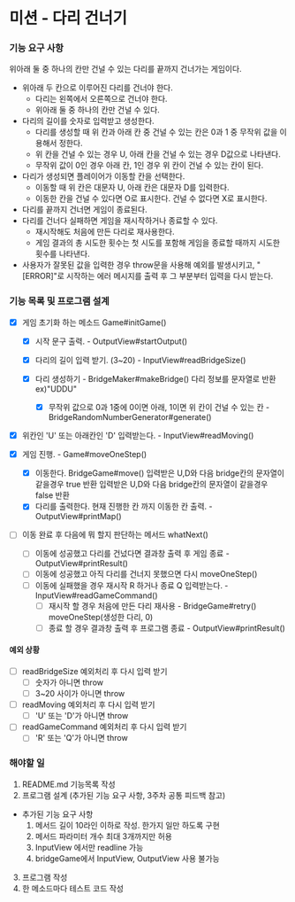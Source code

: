 # 미션 - 다리 건너기

### 기능 요구 사항

위아래 둘 중 하나의 칸만 건널 수 있는 다리를 끝까지 건너가는 게임이다.

- 위아래 두 칸으로 이루어진 다리를 건너야 한다.
  - 다리는 왼쪽에서 오른쪽으로 건너야 한다.
  - 위아래 둘 중 하나의 칸만 건널 수 있다.
- 다리의 길이를 숫자로 입력받고 생성한다.
  - 다리를 생성할 때 위 칸과 아래 칸 중 건널 수 있는 칸은 0과 1 중 무작위 값을 이용해서 정한다.
  - 위 칸을 건널 수 있는 경우 U, 아래 칸을 건널 수 있는 경우 D값으로 나타낸다.
  - 무작위 값이 0인 경우 아래 칸, 1인 경우 위 칸이 건널 수 있는 칸이 된다.
- 다리가 생성되면 플레이어가 이동할 칸을 선택한다.
  - 이동할 때 위 칸은 대문자 U, 아래 칸은 대문자 D를 입력한다.
  - 이동한 칸을 건널 수 있다면 O로 표시한다. 건널 수 없다면 X로 표시한다.
- 다리를 끝까지 건너면 게임이 종료된다.
- 다리를 건너다 실패하면 게임을 재시작하거나 종료할 수 있다.
  - 재시작해도 처음에 만든 다리로 재사용한다.
  - 게임 결과의 총 시도한 횟수는 첫 시도를 포함해 게임을 종료할 때까지 시도한 횟수를 나타낸다.
- 사용자가 잘못된 값을 입력한 경우 throw문을 사용해 예외를 발생시키고, "[ERROR]"로 시작하는 에러 메시지를 출력 후 그 부분부터 입력을 다시 받는다.

### 기능 목록 및 프로그램 설계

- [x] 게임 초기화 하는 메소드 Game#initGame()

  - [x] 시작 문구 출력. - OutputView#startOutput()

  - [x] 다리의 길이 입력 받기. (3~20) - InputView#readBridgeSize()

  - [x] 다리 생성하기 - BridgeMaker#makeBridge()
        다리 정보를 문자열로 반환 ex)"UDDU"

    - [x] 무작위 값으로 0과 1중에 0이면 아래, 1이면 위 칸이 건널 수 있는 칸 - BridgeRandomNumberGenerator#generate()

- [x] 위칸인 'U' 또는 아래칸인 'D' 입력받는다. - InputView#readMoving()

- [x] 게임 진행. - Game#moveOneStep()

  - [x] 이동한다. BridgeGame#move()
        입력받은 U,D와 다음 bridge칸의 문자열이 같을경우 true 반환
        입력받은 U,D와 다음 bridge칸의 문자열이 같을경우 false 반환
  - [x] 다리를 출력한다. 현재 진행한 칸 까지 이동한 칸 출력. - OutputView#printMap()

- [ ] 이동 완료 후 다음에 뭐 할지 판단하는 메서드 whatNext()

  - [ ] 이동에 성공했고 다리를 건넜다면 결과창 출력 후 게임 종료 - OutputView#printResult()
  - [ ] 이동에 성공했고 아직 다리를 건너지 못했으면 다시 moveOneStep()
  - [ ] 이동에 실패했을 경우 재시작 R 하거나 종료 Q 입력받는다. - InputView#readGameCommand()
    - [ ] 재시작 할 경우 처음에 만든 다리 재사용 - BridgeGame#retry()
          moveOneStep(생성한 다리, 0)
    - [ ] 종료 할 경우 결과창 출력 후 프로그램 종료 - OutputView#printResult()

#### 예외 상황

- [ ] readBridgeSize 예외처리 후 다시 입력 받기
  - [ ] 숫자가 아니면 throw
  - [ ] 3~20 사이가 아니면 throw
- [ ] readMoving 예외처리 후 다시 입력 받기
  - [ ] 'U' 또는 'D'가 아니면 throw
- [ ] readGameCommand 예외처리 후 다시 입력 받기
  - [ ] 'R' 또는 'Q'가 아니면 throw

### 해야할 일

1. README.md 기능목록 작성
2. 프로그램 설계 (추가된 기능 요구 사항, 3주차 공통 피드백 참고)

- 추가된 기능 요구 사항
  1. 메서드 길이 10라인 이하로 작성. 한가지 일만 하도록 구현
  2. 메서드 파라미터 개수 최대 3개까지만 허용
  3. InputView 에서만 readline 가능
  4. bridgeGame에서 InputView, OutputView 사용 불가능

3. 프로그램 작성
4. 한 메소드마다 테스트 코드 작성
